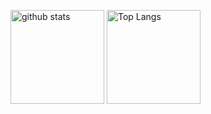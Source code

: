 <p align="left"> 
  <img alt="github stats" height="150px" src="https://github-readme-stats.vercel.app/api?username=ReoF777&count_private=true&show_icons=true&show_icons=true&theme=onedark" />
  <img alt="Top Langs" height="150px" src="https://github-readme-stats.vercel.app/api/top-langs/?username=ReoF777&layout=compact&count_private=true&show_icons=true&theme=onedark" />
</p>
